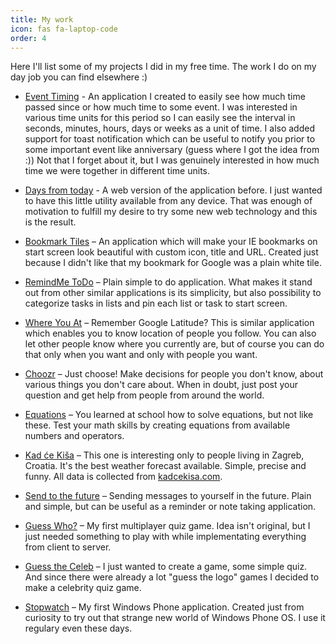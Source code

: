 ```yaml
---
title: My work
icon: fas fa-laptop-code
order: 4
---
```

Here I'll list some of my projects I did in my free time. The work I do on my day job you can find elsewhere :)

- [Event Timing](https://www.microsoft.com/en-us/p/event-timing/9nk7fcvtrvqq) - An application I created to easily see how much time passed since or how much time to some event. I was interested in various time units for this period so I can easily see the interval in seconds, minutes, hours, days or weeks as a unit of time. I also added support for toast notification which can be useful to notify you prior to some important event like anniversary (guess where I got the idea from :)) Not that I forget about it, but I was genuinely interested in how much time we were together in different time units.

- [Days from today](https://daysfromtoday.azurewebsites.net/) - A web version of the application before. I just wanted to have this little utility available from any device. That was enough of motivation to fulfill my desire to try some new web technology and this is the result.

- [Bookmark Tiles](https://www.windowsphone.com/en-us/store/app/bookmarks-tiles/b3899282-0e51-499e-b0d7-249ed7969b85) – An application which will make your IE bookmarks on start screen look beautiful with custom icon, title and URL. Created just because I didn't like that my bookmark for Google was a plain white tile.

- [RemindMe ToDo](https://www.windowsphone.com/en-us/store/app/remindme-todo/fca8b7de-3beb-47a4-bc23-4b8aa96a8f48) – Plain simple to do application. What makes it stand out from other similar applications is its simplicity, but also possibility to categorize tasks in lists and pin each list or task to start screen.

- [Where You At](https://www.windowsphone.com/en-us/store/app/where-you-at/e1717a56-30d8-4ed0-89ff-81a1717bf2b1) – Remember Google Latitude? This is similar application which enables you to know location of people you follow. You can also let other people know where you currently are, but of course you can do that only when you want and only with people you want.

- [Choozr](https://www.microsoft.com/en-us/store/apps/choozr/9nblgggzm8k1) – Just choose! Make decisions for people you don't know, about various things you don't care about. ​When in doubt, just post your question and get help from people from around the world.

- [Equations](https://www.microsoft.com/en-us/store/games/equations-game/9nblggh2k4sn) – You learned at school how to solve equations, but not like these. Test your math skills by creating equations from available numbers and operators.

- [Kad će Kiša](https://www.microsoft.com/en-us/store/apps/kad-ce-kisa/9wzdncrdg23d) – This one is interesting only to people living in Zagreb, Croatia. It's the best weather forecast available. Simple, precise and funny. All data is collected from [kadcekisa.com](https://kadcekisa.com).

- [Send to the future](https://www.windowsphone.com/en-us/store/app/send-to-the-future/4162e856-ba97-4abc-8372-e30791d22a57) – Sending messages to yourself in the future. Plain and simple, but can be useful as a reminder or note taking application.

- [Guess Who?](https://www.windowsphone.com/en-us/store/app/guess-who/d9b2f180-3888-4411-80aa-a9b4d957f40d) – My first multiplayer quiz game. Idea isn't original, but I just needed something to play with while implementating everything from client to server.

- [Guess the Celeb](https://www.windowsphone.com/en-us/store/app/guess-the-celeb/7810765e-1119-4ebf-b549-5676ec4ce479) – I just wanted to create a game, some simple quiz. And since there were already a lot "guess the logo" games I decided to make a celebrity quiz game.

- [Stopwatch](https://www.windowsphone.com/en-us/store/app/stopwatch/fbb80173-2e4e-433d-b33a-3b37ba23d664) – My first Windows Phone application. Created just from curiosity to try out that strange new world of Windows Phone OS. I use it regulary even these days.